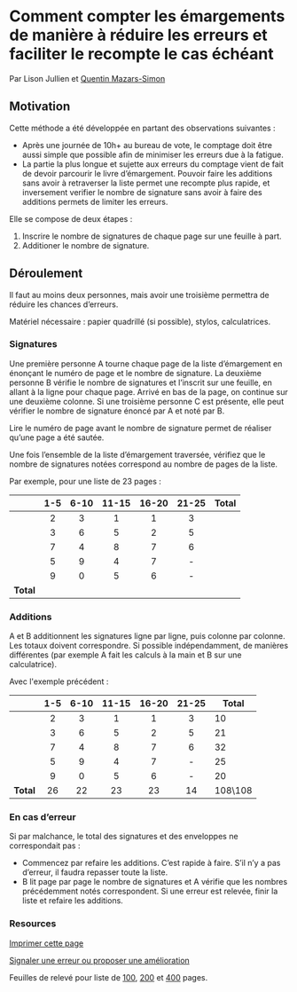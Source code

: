# Comment compter les émargements de manière à réduire les erreurs et faciliter le recompte le cas échéant

Par Lison Jullien et [Quentin Mazars-Simon](https://twitter.com/quentinms)

## Motivation

Cette méthode a été développée en partant des observations suivantes :

* Après une journée de 10h+ au bureau de vote, le comptage doit être aussi simple que possible afin de minimiser les erreurs due à la fatigue.
* La partie la plus longue et sujette aux erreurs du comptage vient de fait de devoir parcourir le livre d’émargement. Pouvoir faire les additions sans avoir à retraverser la liste permet une recompte plus rapide, et inversement verifier le nombre de signature sans avoir à faire des additions permets de limiter les erreurs.

Elle se compose de deux étapes :

1. Inscrire le nombre de signatures de chaque page sur une feuille à part.
2. Additioner le nombre de signature.

## Déroulement

Il faut au moins deux personnes, mais avoir une troisième permettra de réduire les chances d’erreurs.

Matériel nécessaire : papier quadrillé (si possible), stylos, calculatrices.

### Signatures

Une première personne A tourne chaque page de la liste d’émargement en énonçant le numéro de page et le nombre de signature. La deuxième personne B vérifie le nombre de signatures et l’inscrit sur une feuille, en allant à la ligne pour chaque page. Arrivé en bas de la page, on continue sur une deuxième colonne. Si une troisième personne C est présente, elle peut vérifier le nombre de signature énoncé par A et noté par B.

Lire le numéro de page avant le nombre de signature permet de réaliser qu’une page a été sautée.

Une fois l’ensemble de la liste d’émargement traversée, vérifiez que le nombre de signatures notées correspond au nombre de pages de la liste.

Par exemple, pour une liste de 23 pages :

|       | 1-5 | 6-10 | 11-15 | 16-20 | 21-25 | Total |
|-------|:---:|:----:|:-----:|:-----:|:-----:|-------|
|       |  2  |   3  |   1   |   1   |   3   |       |
|       |  3  |   6  |   5   |   2   |   5   |       |
|       |  7  |   4  |   8   |   7   |   6   |       |
|       |  5  |   9  |   4   |   7   |   -   |       |
|       |  9  |   0  |   5   |   6   |   -   |       |
| **Total** |     |      |       |       |       |       |

### Additions

A et B additionnent les signatures ligne par ligne, puis colonne par colonne. Les totaux doivent correspondre.
Si possible indépendamment, de manières différentes (par exemple A fait les calculs à la main et B sur une calculatrice).

Avec l'exemple précédent :

|       | 1-5 | 6-10 | 11-15 | 16-20 | 21-25 | Total |
|-------|:---:|:----:|:-----:|:-----:|:-----:|-------|
|       |  2  |   3  |   1   |   1   |   3   | 10    |
|       |  3  |   6  |   5   |   2   |   5   | 21    |
|       |  7  |   4  |   8   |   7   |   6   | 32    |
|       |  5  |   9  |   4   |   7   |   -   | 25    |
|       |  9  |   0  |   5   |   6   |   -   | 20    |
| **Total** |  26 |  22  |   23  |   23  |  14   |108\108|

### En cas d’erreur

Si par malchance, le total des signatures et des enveloppes ne correspondait pas :

* Commencez par refaire les additions. C’est rapide à faire. S’il n’y a pas d’erreur, il faudra repasser toute la liste.
* B lit page par page le nombre de signatures et A vérifie que les nombres précédemment notés correspondent. Si une erreur est relevée, finir la liste et refaire les additions.

### Resources

[Imprimer cette page](javascript:window.print())

[Signaler une erreur ou proposer une amélioration](https://github.com/quentinms/comptage-emargements/issues/new)

Feuilles de relevé pour liste de [100](), [200]() et [400]() pages.
